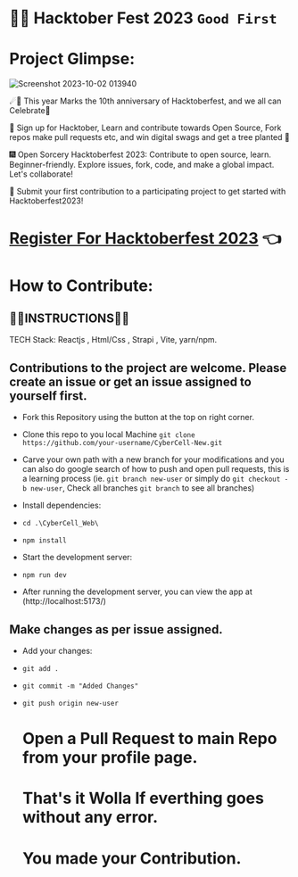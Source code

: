 # 🧙‍♂️ Hacktober Fest 2023 `Good First`

# Project Glimpse: 

![Screenshot 2023-10-02 013940](https://github.com/CyberCellGu/CyberCell-New/assets/77672838/5eccf200-c3c1-4a54-ad90-97cdbd913f9d)



☄🌠 This year Marks the 10th anniversary of Hacktoberfest, and we all can Celebrate🎉

🎯 Sign up for Hacktober, Learn and contribute towards Open Source, Fork repos make pull requests etc, and win digital swags and get a tree planted 🎄

🎆 Open Sorcery Hacktoberfest 2023: Contribute to open source, learn. Beginner-friendly. Explore issues, fork, code, and make a global impact. Let's collaborate!

🎐 Submit your first contribution to a participating project to get started with Hacktoberfest2023!

# [Register For Hacktoberfest 2023](https://hacktoberfest.com/participation/) 👈

# How to Contribute: 
 ##  👨‍💻INSTRUCTIONS👩‍💻

 TECH Stack: Reactjs , Html/Css , Strapi , Vite, yarn/npm.


 ##  Contributions to the project are welcome. Please create an issue or get an issue assigned to yourself first.

 - Fork this Repository using the button at the top on right corner.
 - Clone this repo to you local Machine `git clone https://github.com/your-username/CyberCell-New.git`

 - Carve your own path with a new branch for your modifications and you can also do google search of how to push and open pull requests, this is a learning process (ie. `git branch new-user` or simply do `git checkout -b new-user`, Check all branches `git branch` to see all branches)

 - Install dependencies:
   
 - `cd .\CyberCell_Web\`
- `npm install`
- Start the development server:
- `npm run dev`
- After running the development server, you can view the app at (http://localhost:5173/)

## Make changes as per issue assigned.
 - Add your changes:
- `git add .`
- `git commit -m "Added Changes"`
- `git push origin new-user`

  # Open a Pull Request to main Repo from your profile page.
   
  # That's it Wolla If everthing goes without any error.
  # You made your Contribution.

